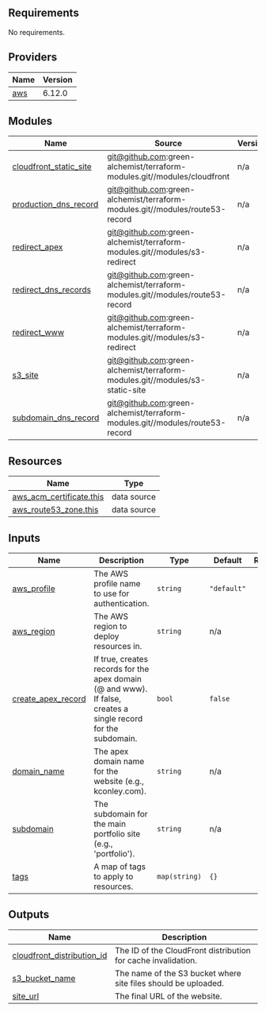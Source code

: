 ## Requirements

No requirements.

## Providers

| Name | Version |
|------|---------|
| <a name="provider_aws"></a> [aws](#provider\_aws) | 6.12.0 |

## Modules

| Name | Source | Version |
|------|--------|---------|
| <a name="module_cloudfront_static_site"></a> [cloudfront\_static\_site](#module\_cloudfront\_static\_site) | git@github.com:green-alchemist/terraform-modules.git//modules/cloudfront | n/a |
| <a name="module_production_dns_record"></a> [production\_dns\_record](#module\_production\_dns\_record) | git@github.com:green-alchemist/terraform-modules.git//modules/route53-record | n/a |
| <a name="module_redirect_apex"></a> [redirect\_apex](#module\_redirect\_apex) | git@github.com:green-alchemist/terraform-modules.git//modules/s3-redirect | n/a |
| <a name="module_redirect_dns_records"></a> [redirect\_dns\_records](#module\_redirect\_dns\_records) | git@github.com:green-alchemist/terraform-modules.git//modules/route53-record | n/a |
| <a name="module_redirect_www"></a> [redirect\_www](#module\_redirect\_www) | git@github.com:green-alchemist/terraform-modules.git//modules/s3-redirect | n/a |
| <a name="module_s3_site"></a> [s3\_site](#module\_s3\_site) | git@github.com:green-alchemist/terraform-modules.git//modules/s3-static-site | n/a |
| <a name="module_subdomain_dns_record"></a> [subdomain\_dns\_record](#module\_subdomain\_dns\_record) | git@github.com:green-alchemist/terraform-modules.git//modules/route53-record | n/a |

## Resources

| Name | Type |
|------|------|
| [aws_acm_certificate.this](https://registry.terraform.io/providers/hashicorp/aws/latest/docs/data-sources/acm_certificate) | data source |
| [aws_route53_zone.this](https://registry.terraform.io/providers/hashicorp/aws/latest/docs/data-sources/route53_zone) | data source |

## Inputs

| Name | Description | Type | Default | Required |
|------|-------------|------|---------|:--------:|
| <a name="input_aws_profile"></a> [aws\_profile](#input\_aws\_profile) | The AWS profile name to use for authentication. | `string` | `"default"` | no |
| <a name="input_aws_region"></a> [aws\_region](#input\_aws\_region) | The AWS region to deploy resources in. | `string` | n/a | yes |
| <a name="input_create_apex_record"></a> [create\_apex\_record](#input\_create\_apex\_record) | If true, creates records for the apex domain (@ and www). If false, creates a single record for the subdomain. | `bool` | `false` | no |
| <a name="input_domain_name"></a> [domain\_name](#input\_domain\_name) | The apex domain name for the website (e.g., kconley.com). | `string` | n/a | yes |
| <a name="input_subdomain"></a> [subdomain](#input\_subdomain) | The subdomain for the main portfolio site (e.g., 'portfolio'). | `string` | n/a | yes |
| <a name="input_tags"></a> [tags](#input\_tags) | A map of tags to apply to resources. | `map(string)` | `{}` | no |

## Outputs

| Name | Description |
|------|-------------|
| <a name="output_cloudfront_distribution_id"></a> [cloudfront\_distribution\_id](#output\_cloudfront\_distribution\_id) | The ID of the CloudFront distribution for cache invalidation. |
| <a name="output_s3_bucket_name"></a> [s3\_bucket\_name](#output\_s3\_bucket\_name) | The name of the S3 bucket where site files should be uploaded. |
| <a name="output_site_url"></a> [site\_url](#output\_site\_url) | The final URL of the website. |
